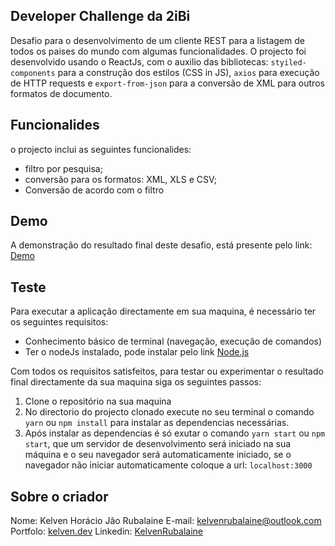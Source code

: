 ## Developer Challenge da 2iBi

Desafio para o desenvolvimento de um cliente REST para a listagem de todos os paises do mundo com algumas funcionalidades.
O projecto foi desenvolvido usando o ReactJs, com o auxilio das bibliotecas: `styiled-components` para a construção dos estilos (CSS in JS), `axios` para execução de HTTP requests e `export-from-json` para a conversão de XML para outros formatos de documento.

## Funcionalides

o projecto inclui as seguintes funcionalides:

- filtro por pesquisa;
- conversão para os formatos: XML, XLS e CSV;
- Conversão de acordo com o filtro

## Demo

A demonstração do resultado final deste desafio, está presente pelo link: [Demo](https://dev-challenge-rubalaine.netlify.app/)

## Teste

Para executar a aplicação directamente em sua maquina, é necessário ter os seguintes requisitos:

- Conhecimento básico de terminal (navegação, execução de comandos)
- Ter o nodeJs instalado, pode instalar pelo link [Node.js](https://nodejs.org/en/)

Com todos os requisitos satisfeitos, para testar ou experimentar o resultado final directamente da sua maquina siga os seguintes passos:

1. Clone o repositório na sua maquina
2. No directorio do projecto clonado execute no seu terminal o comando `yarn` ou `npm install` para instalar as dependencias necessárias.
3. Após instalar as dependencias é só exutar o comando `yarn start` ou `npm start`, que um servidor de desenvolvimento será iniciado na sua máquina e o seu navegador será automaticamente iniciado, se o navegador não iniciar automaticamente coloque a url: `localhost:3000`

## Sobre o criador

Nome: Kelven Horácio Jão Rubalaine
E-mail: kelvenrubalaine@outlook.com
Portfolo: [kelven.dev](https://kelven.dev)
Linkedin: [KelvenRubalaine](https://www.linkedin.com/in/kelven-rubalaine/)
